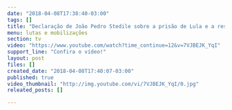 ```yaml
---
date: "2018-04-08T17:38:40-03:00"
tags: []
title: "Declaração de João Pedro Stedile sobre a prisão de Lula e a resistência!"
menu: lutas e mobilizações
section: tv
video: "https://www.youtube.com/watch?time_continue=12&v=7VJBEJK_YqI"
support_line: "Confira o vídeo!"
layout: post
files: []
created_date: "2018-04-08T17:40:07-03:00"
published: true
video_thumbnail: "http://img.youtube.com/vi/7VJBEJK_YqI/0.jpg"
releated_posts: []

---
```

